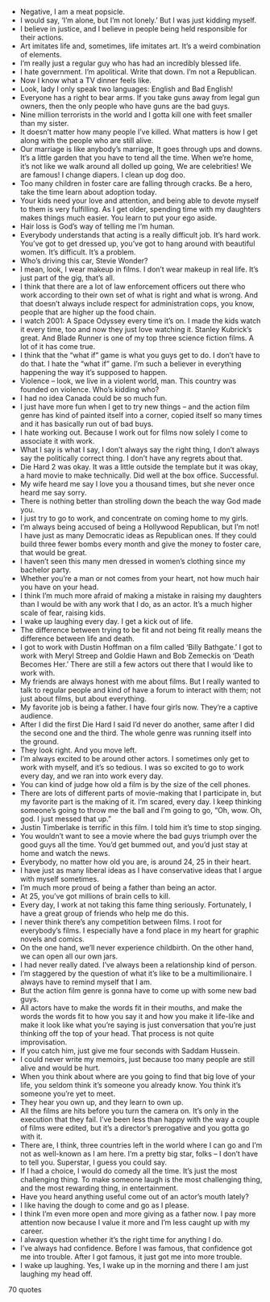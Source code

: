  - Negative, I am a meat popsicle.
 - I would say, ‘I’m alone, but I’m not lonely.’ But I was just kidding myself.
 - I believe in justice, and I believe in people being held responsible for their actions.
 - Art imitates life and, sometimes, life imitates art. It’s a weird combination of elements.
 - I’m really just a regular guy who has had an incredibly blessed life.
 - I hate government. I’m apolitical. Write that down. I’m not a Republican.
 - Now I know what a TV dinner feels like.
 - Look, lady I only speak two languages: English and Bad English!
 - Everyone has a right to bear arms. If you take guns away from legal gun owners, then the only people who have guns are the bad guys.
 - Nine million terrorists in the world and I gotta kill one with feet smaller than my sister.
 - It doesn’t matter how many people I’ve killed. What matters is how I get along with the people who are still alive.
 - Our marriage is like anybody’s marriage, It goes through ups and downs. It’s a little garden that you have to tend all the time. When we’re home, it’s not like we walk around all dolled up going, We are celebrities! We are famous! I change diapers. I clean up dog doo.
 - Too many children in foster care are falling through cracks. Be a hero, take the time learn about adoption today.
 - Your kids need your love and attention, and being able to devote myself to them is very fulfilling. As I get older, spending time with my daughters makes things much easier. You learn to put your ego aside.
 - Hair loss is God’s way of telling me I’m human.
 - Everybody understands that acting is a really difficult job. It’s hard work. You’ve got to get dressed up, you’ve got to hang around with beautiful women. It’s difficult. It’s a problem.
 - Who’s driving this car, Stevie Wonder?
 - I mean, look, I wear makeup in films. I don’t wear makeup in real life. It’s just part of the gig, that’s all.
 - I think that there are a lot of law enforcement officers out there who work according to their own set of what is right and what is wrong. And that doesn’t always include respect for administration cops, you know, people that are higher up the food chain.
 - I watch 2001: A Space Odyssey every time it’s on. I made the kids watch it every time, too and now they just love watching it. Stanley Kubrick’s great. And Blade Runner is one of my top three science fiction films. A lot of it has come true.
 - I think that the “what if” game is what you guys get to do. I don’t have to do that. I hate the “what if” game. I’m such a believer in everything happening the way it’s supposed to happen.
 - Violence – look, we live in a violent world, man. This country was founded on violence. Who’s kidding who?
 - I had no idea Canada could be so much fun.
 - I just have more fun when I get to try new things – and the action film genre has kind of painted itself into a corner, copied itself so many times and it has basically run out of bad buys.
 - I hate working out. Because I work out for films now solely I come to associate it with work.
 - What I say is what I say, I don’t always say the right thing, I don’t always say the politically correct thing. I don’t have any regrets about that.
 - Die Hard 2 was okay. It was a little outside the template but it was okay, a hard movie to make technically. Did well at the box office. Successful.
 - My wife heard me say I love you a thousand times, but she never once heard me say sorry.
 - There is nothing better than strolling down the beach the way God made you.
 - I just try to go to work, and concentrate on coming home to my girls.
 - I’m always being accused of being a Hollywood Republican, but I’m not! I have just as many Democratic ideas as Republican ones. If they could build three fewer bombs every month and give the money to foster care, that would be great.
 - I haven’t seen this many men dressed in women’s clothing since my bachelor party.
 - Whether you’re a man or not comes from your heart, not how much hair you have on your head.
 - I think I’m much more afraid of making a mistake in raising my daughters than I would be with any work that I do, as an actor. It’s a much higher scale of fear, raising kids.
 - I wake up laughing every day. I get a kick out of life.
 - The difference between trying to be fit and not being fit really means the difference between life and death.
 - I got to work with Dustin Hoffman on a film called ‘Billy Bathgate.’ I got to work with Meryl Streep and Goldie Hawn and Bob Zemeckis on ‘Death Becomes Her.’ There are still a few actors out there that I would like to work with.
 - My friends are always honest with me about films. But I really wanted to talk to regular people and kind of have a forum to interact with them; not just about films, but about everything.
 - My favorite job is being a father. I have four girls now. They’re a captive audience.
 - After I did the first Die Hard I said I’d never do another, same after I did the second one and the third. The whole genre was running itself into the ground.
 - They look right. And you move left.
 - I’m always excited to be around other actors. I sometimes only get to work with myself, and it’s so tedious. I was so excited to go to work every day, and we ran into work every day.
 - You can kind of judge how old a film is by the size of the cell phones.
 - There are lots of different parts of movie-making that I participate in, but my favorite part is the making of it. I’m scared, every day. I keep thinking someone’s going to throw me the ball and I’m going to go, “Oh, wow. Oh, god. I just messed that up.”
 - Justin Timberlake is terrific in this film. I told him it’s time to stop singing.
 - You wouldn’t want to see a movie where the bad guys triumph over the good guys all the time. You’d get bummed out, and you’d just stay at home and watch the news.
 - Everybody, no matter how old you are, is around 24, 25 in their heart.
 - I have just as many liberal ideas as I have conservative ideas that I argue with myself sometimes.
 - I’m much more proud of being a father than being an actor.
 - At 25, you’ve got millions of brain cells to kill.
 - Every day, I work at not taking this fame thing seriously. Fortunately, I have a great group of friends who help me do this.
 - I never think there’s any competition between films. I root for everybody’s films. I especially have a fond place in my heart for graphic novels and comics.
 - On the one hand, we’ll never experience childbirth. On the other hand, we can open all our own jars.
 - I had never really dated. I’ve always been a relationship kind of person.
 - I’m staggered by the question of what it’s like to be a multimilionaire. I always have to remind myself that I am.
 - But the action film genre is gonna have to come up with some new bad guys.
 - All actors have to make the words fit in their mouths, and make the words the words fit to how you say it and how you make it life-like and make it look like what you’re saying is just conversation that you’re just thinking off the top of your head. That process is not quite improvisation.
 - If you catch him, just give me four seconds with Saddam Hussein.
 - I could never write my memoirs, just because too many people are still alive and would be hurt.
 - When you think about where are you going to find that big love of your life, you seldom think it’s someone you already know. You think it’s someone you’re yet to meet.
 - They hear you own up, and they learn to own up.
 - All the films are hits before you turn the camera on. It’s only in the execution that they fail. I’ve been less than happy with the way a couple of films were edited, but it’s a director’s prerogative and you gotta go with it.
 - There are, I think, three countries left in the world where I can go and I’m not as well-known as I am here. I’m a pretty big star, folks – I don’t have to tell you. Superstar, I guess you could say.
 - If I had a choice, I would do comedy all the time. It’s just the most challenging thing. To make someone laugh is the most challenging thing, and the most rewarding thing, in entertainment.
 - Have you heard anything useful come out of an actor’s mouth lately?
 - I like having the dough to come and go as I please.
 - I think I’m even more open and more giving as a father now. I pay more attention now because I value it more and I’m less caught up with my career.
 - I always question whether it’s the right time for anything I do.
 - I’ve always had confidence. Before I was famous, that confidence got me into trouble. After I got famous, it just got me into more trouble.
 - I wake up laughing. Yes, I wake up in the morning and there I am just laughing my head off.

70 quotes